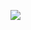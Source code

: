 ![](https://raw.githubusercontent.com/username/github-stats/master/generated/overview.svg#gh-dark-mode-only)
